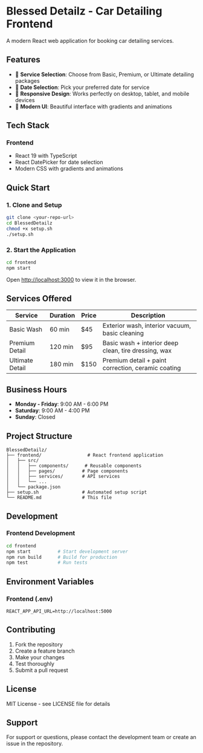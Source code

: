 # Blessed Detailz - Car Detailing Frontend

A modern React web application for booking car detailing services.

## Features

- 🚗 **Service Selection**: Choose from Basic, Premium, or Ultimate detailing packages
- 📅 **Date Selection**: Pick your preferred date for service
- 📱 **Responsive Design**: Works perfectly on desktop, tablet, and mobile devices
- 🎨 **Modern UI**: Beautiful interface with gradients and animations

## Tech Stack

### Frontend
- React 19 with TypeScript
- React DatePicker for date selection
- Modern CSS with gradients and animations

## Quick Start

### 1. Clone and Setup
```bash
git clone <your-repo-url>
cd BlessedDetailz
chmod +x setup.sh
./setup.sh
```

### 2. Start the Application
```bash
cd frontend
npm start
```

Open [http://localhost:3000](http://localhost:3000) to view it in the browser.

## Services Offered

| Service | Duration | Price | Description |
|---------|----------|-------|-------------|
| Basic Wash | 60 min | $45 | Exterior wash, interior vacuum, basic cleaning |
| Premium Detail | 120 min | $95 | Basic wash + interior deep clean, tire dressing, wax |
| Ultimate Detail | 180 min | $150 | Premium detail + paint correction, ceramic coating |

## Business Hours

- **Monday - Friday**: 9:00 AM - 6:00 PM
- **Saturday**: 9:00 AM - 4:00 PM  
- **Sunday**: Closed

## Project Structure

```
BlessedDetailz/
├── frontend/                 # React frontend application
│   ├── src/
│   │   ├── components/      # Reusable components
│   │   ├── pages/          # Page components
│   │   ├── services/       # API services
│   │   └── ...
│   └── package.json
├── setup.sh                # Automated setup script
└── README.md               # This file
```

## Development

### Frontend Development
```bash
cd frontend
npm start          # Start development server
npm run build      # Build for production
npm test           # Run tests
```

## Environment Variables

### Frontend (.env)
```
REACT_APP_API_URL=http://localhost:5000
```

## Contributing

1. Fork the repository
2. Create a feature branch
3. Make your changes
4. Test thoroughly
5. Submit a pull request

## License

MIT License - see LICENSE file for details

## Support

For support or questions, please contact the development team or create an issue in the repository. 